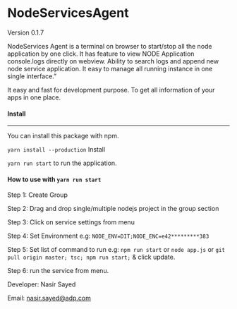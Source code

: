 # NodeServicesAgent 
Version 0.1.7

NodeServices Agent is a terminal on browser to start/stop all the node application by one click. It has feature to view NODE Application console.logs directly on webview. Ability to search logs and append new node service application. It easy to manage all running instance in one single interface.”

It easy and fast for development purpose. To get all information of your apps in one place. 

#### Install
---------
You can install this package with npm.

`yarn install --production` Install

`yarn run start` to run the application.


#### How to use with `yarn run start`

Step 1: Create Group

Step 2: Drag and drop single/multiple nodejs project in the group section

Step 3: Click on service settings from menu

Step 4: Set Environment e.g: `NODE_ENV=DIT;NODE_ENC=e42*********383`

Step 5: Set list of command to run e.g: `npm run start` or `node app.js` or `git pull origin master; tsc; npm run start;` & click update.

Step 6: run the service from menu. 




Developer: Nasir Sayed

Email: nasir.sayed@adp.com





